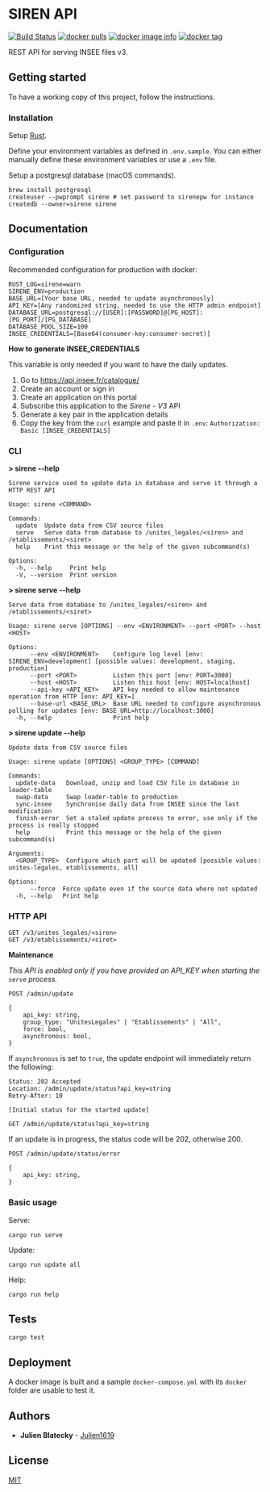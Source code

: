 # SIREN API

[![Build Status](https://github.com/Creatiwity/siren/workflows/Build/badge.svg?branch=develop)](https://github.com/Creatiwity/siren/actions?query=workflow%3ABuild)
[![docker pulls](https://img.shields.io/docker/pulls/creatiwity/siren.svg)](https://hub.docker.com/r/creatiwity/siren/)
[![docker image info](https://images.microbadger.com/badges/image/creatiwity/siren.svg)](http://microbadger.com/images/creatiwity/siren)
[![docker tag](https://images.microbadger.com/badges/version/creatiwity/siren.svg)](https://hub.docker.com/r/creatiwity/siren/tags/)

REST API for serving INSEE files v3.

## Getting started

To have a working copy of this project, follow the instructions.

### Installation

Setup [Rust](https://www.rust-lang.org).

Define your environment variables as defined in `.env.sample`. You can either manually define these environment variables or use a `.env` file.

Setup a postgresql database (macOS commands).

```
brew install postgresql
createuser --pwprompt sirene # set password to sirenepw for instance
createdb --owner=sirene sirene
```

## Documentation

### Configuration

Recommended configuration for production with docker:

```
RUST_LOG=sirene=warn
SIRENE_ENV=production
BASE_URL=[Your base URL, needed to update asynchronously]
API_KEY=[Any randomized string, needed to use the HTTP admin endpoint]
DATABASE_URL=postgresql://[USER]:[PASSWORD]@[PG_HOST]:[PG_PORT]/[PG_DATABASE]
DATABASE_POOL_SIZE=100
INSEE_CREDENTIALS=[Base64(consumer-key:consumer-secret)]
```

**How to generate INSEE_CREDENTIALS**

This variable is only needed if you want to have the daily updates.

1. Go to https://api.insee.fr/catalogue/
2. Create an account or sign in
3. Create an application on this portal
4. Subscribe this application to the _Sirene - V3_ API
5. Generate a key pair in the application details
6. Copy the key from the `curl` example and paste it in `.env`: `Authorization: Basic [INSEE_CREDENTIALS]`

### CLI

**> sirene --help**

```
Sirene service used to update data in database and serve it through a HTTP REST API

Usage: sirene <COMMAND>

Commands:
  update  Update data from CSV source files
  serve   Serve data from database to /unites_legales/<siren> and /etablissements/<siret>
  help    Print this message or the help of the given subcommand(s)

Options:
  -h, --help     Print help
  -V, --version  Print version
```

**> sirene serve --help**

```
Serve data from database to /unites_legales/<siren> and /etablissements/<siret>

Usage: sirene serve [OPTIONS] --env <ENVIRONMENT> --port <PORT> --host <HOST>

Options:
      --env <ENVIRONMENT>    Configure log level [env: SIRENE_ENV=development] [possible values: development, staging, production]
      --port <PORT>          Listen this port [env: PORT=3000]
      --host <HOST>          Listen this host [env: HOST=localhost]
      --api-key <API_KEY>    API key needed to allow maintenance operation from HTTP [env: API_KEY=]
      --base-url <BASE_URL>  Base URL needed to configure asynchronous polling for updates [env: BASE_URL=http://localhost:3000]
  -h, --help                 Print help
```

**> sirene update --help**

```
Update data from CSV source files

Usage: sirene update [OPTIONS] <GROUP_TYPE> [COMMAND]

Commands:
  update-data   Download, unzip and load CSV file in database in loader-table
  swap-data     Swap loader-table to production
  sync-insee    Synchronise daily data from INSEE since the last modification
  finish-error  Set a staled update process to error, use only if the process is really stopped
  help          Print this message or the help of the given subcommand(s)

Arguments:
  <GROUP_TYPE>  Configure which part will be updated [possible values: unites-legales, etablissements, all]

Options:
      --force  Force update even if the source data where not updated
  -h, --help   Print help
```

### HTTP API

```
GET /v3/unites_legales/<siren>
GET /v3/etablissements/<siret>
```

**Maintenance**

_This API is enabled only if you have provided an API_KEY when starting the `serve` process._

```
POST /admin/update

{
    api_key: string,
    group_type: "UnitesLegales" | "Etablissements" | "All",
    force: bool,
    asynchronous: bool,
}
```

If `asynchronous` is set to `true`, the update endpoint will immediately return the following:

```
Status: 202 Accepted
Location: /admin/update/status?api_key=string
Retry-After: 10

[Initial status for the started update]
```

```
GET /admin/update/status?api_key=string
```

If an update is in progress, the status code will be 202, otherwise 200.

```
POST /admin/update/status/error

{
    api_key: string,
}
```

### Basic usage

Serve:

```
cargo run serve
```

Update:

```
cargo run update all
```

Help:

```
cargo run help
```

## Tests

```
cargo test
```

## Deployment

A docker image is built and a sample `docker-compose.yml` with its `docker` folder are usable to test it.

## Authors

-   **Julien Blatecky** - [Julien1619](https://twitter.com/Julien1619)

## License

[MIT](LICENSE.md)
